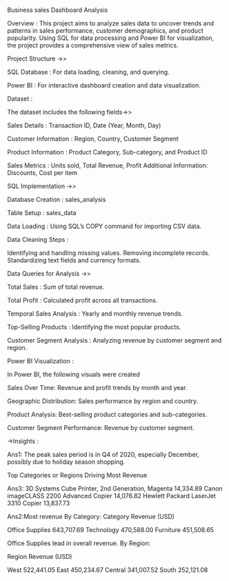 Business sales Dashboard Analysis 

Overview :
 This project aims to analyze sales data to uncover trends and patterns in sales performance, customer demographics, and product popularity. Using SQL for data processing and Power BI for visualization, the project provides a comprehensive view of sales metrics.

Project Structure ->>

SQL Database :
 For data loading, cleaning, and querying.

Power BI :
 For interactive dashboard creation and data visualization.

Dataset :

 The dataset includes the following fields->>

Sales Details :
 Transaction ID, Date (Year, Month, Day)

Customer Information :
 Region, Country, Customer Segment

Product Information :
 Product Category, Sub-category, and Product ID

Sales Metrics :
 Units sold, Total Revenue, Profit
Additional Information: Discounts, Cost per item

SQL Implementation ->>

Database Creation :
 sales_analysis

Table Setup :
 sales_data

Data Loading :
 Using SQL’s COPY command for importing CSV data.

Data Cleaning Steps :

 Identifying and handling missing values.
Removing incomplete records.
Standardizing text fields and currency formats.

Data Queries for Analysis ->>

Total Sales :
 Sum of total revenue.

Total Profit :
 Calculated profit across all transactions.

Temporal Sales Analysis :
 Yearly and monthly revenue trends.

Top-Selling Products :
 Identifying the most popular products.

Customer Segment Analysis :
 Analyzing revenue by customer segment and region.

Power BI Visualization :

 In Power BI, the following visuals were created

Sales Over Time: 
 Revenue and profit trends by month and year.

Geographic Distribution: 
 Sales performance by region and country.

Product Analysis:
 Best-selling product categories and sub-categories.

Customer Segment Performance: 
 Revenue by customer segment.

→Insights :

 
Ans1: The peak sales period is in Q4 of 2020, especially December, possibly due to holiday season shopping.

Top Categories or Regions Driving Most Revenue

Ans3:
3D Systems Cube Printer, 2nd Generation, Magenta	14,334.89
Canon imageCLASS 2200 Advanced Copier	14,076.82
Hewlett Packard LaserJet 3310 Copier	13,837.73

Ans2:Most revenue
By Category:
Category	Revenue (USD)

Office Supplies	643,707.69
Technology	470,588.00
Furniture	451,508.65


Office Supplies lead in overall revenue.
By Region:

Region	Revenue (USD)

West	522,441.05
East	450,234.67
Central	341,007.52
South	252,121.08

